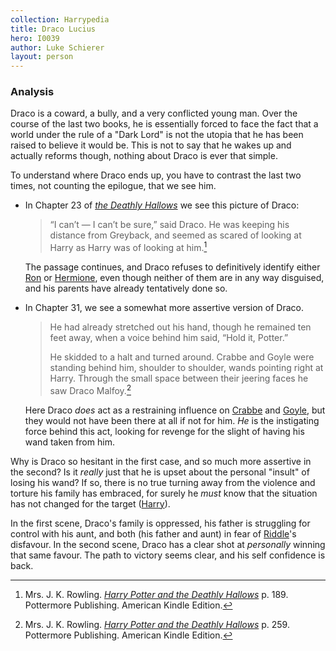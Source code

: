 ```yaml
---
collection: Harrypedia
title: Draco Lucius
hero: I0039
author: Luke Schierer
layout: person
---
```



### Analysis

Draco is a coward, a bully, and a very conflicted young man.  Over the course of
the last two books, he is essentially forced to face the fact that a world under
the rule of a "Dark Lord" is not the utopia that he has been raised to believe
it would be.  This is not to say that he wakes up and actually reforms though,
nothing about Draco is ever that simple.

To understand where Draco ends up, you have to contrast the last two times, not
counting the epilogue, that we see him.

* In Chapter 23 of _[the Deathly Hallows][HPDH]_ we see this picture of Draco:

  > “I can’t — I can’t be sure,” said Draco. He was keeping his distance from
  > Greyback, and seemed as scared of looking at Harry as Harry was of looking
  > at him.[^211025-2]

  The passage continues, and Draco refuses to definitively identify either
  [Ron][] or [Hermione][], even though neither of them are in any way
  disguised, and his parents have already tentatively done so.
* In Chapter 31, we see a somewhat more assertive version of Draco.

  > He had already stretched out his hand, though he remained ten feet away,
  > when a voice behind him said, “Hold it, Potter.”
  >
  > He skidded to a halt and turned around. Crabbe and Goyle were standing
  > behind him, shoulder to shoulder, wands pointing right at Harry. Through the
  > small space between their jeering faces he saw Draco Malfoy.[^211025-3]

  Here Draco *does* act as a restraining influence on [Crabbe][] and [Goyle][],
  but they would not have been there at all if not for him.  *He* is the
  instigating force behind this act, looking for revenge for the slight of
  having his wand taken from him.

Why is Draco so hesitant in the first case, and so much more assertive in the
second?  Is it *really* just that he is upset about the personal "insult" of
losing his wand?  If so, there is no true turning away from the violence and
torture his family has embraced, for surely he *must* know that the situation has
not changed for the target ([Harry][]).

In the first scene, Draco's family is oppressed, his father is struggling for
control with his aunt, and both (his father and aunt) in fear of [Riddle][]'s
disfavour.  In the second scene, Draco has a clear shot at *personally* winning
that same favour.  The path to victory seems clear, and his self confidence is
back. 

[Ginny]: <../../Weasley/Ginevra_Molly/>

[Riddle]: <../../Riddle/Tom_Marvolo/>

[Slytherin]: <../../../Hogwarts/Slytherin/>

[Harry]: <../../Potter/Harry_James/>

[Ron]: <../../Weasley/Ronald_Bilius/>

[Hermione]: <../../Granger/Hermione_Jean/>

[Goyle]: <../../goyle/gregory>

[Crabbe]: <../../crabbe/vincent>

[^230210-4]: Mrs. J. K. Rowling. Quoted at "[SORTING HAT SONGS][]" on [MuggleNet][]. Last Viewed: 2023-02-10.

[SORTING HAT SONGS]: https://www.mugglenet.com/harry-potter/little-things-harry-potter/sorting-hat-songs/

[MuggleNet]: https://www.mugglenet.com

[^230210-1]: I have seen this done, but I don't have the particular works on hand as I write this.

[^230210-2]: I have seen this done, but I don't have the particular works on hand as I write this.

[^230210-3]: Works include, but not limited to:
    * pottermum. _[A Re-Telling][]_ Published: 2015-08-21. Updated: 2015-10-17.
    * xox-hattii-xox. _[Tied Together By A Red Ribbon][]_ Published: 2010-05-25.

[Tied Together By A Red Ribbon]: https://www.fanfiction.net/s/5998296

[A Re-Telling]: https://archiveofourown.org/works/4619982

[^211025-3]: Mrs. J. K. Rowling.
    _[Harry Potter and the Deathly Hallows][HPDH]_
    p. 259. Pottermore Publishing. American Kindle Edition.

[^211025-2]: Mrs. J. K. Rowling.
    _[Harry Potter and the Deathly Hallows][HPDH]_
    p. 189. Pottermore Publishing. American Kindle Edition.

[HPDH]: https://www.librarything.com/work/3577382/book/225886820


